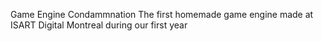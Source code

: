Game Engine Condammnation
The first homemade game engine made at ISART Digital Montreal during our first year
